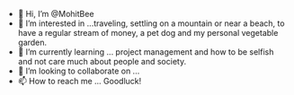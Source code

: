 - 👋 Hi, I’m @MohitBee
- 👀 I’m interested in ...traveling, settling on a mountain or near a beach, to have a regular stream of money, a pet dog and my personal vegetable garden.
- 🌱 I’m currently learning ... project management and how to be selfish and not care much about people and society.
- 💞️ I’m looking to collaborate on ...
- 📫 How to reach me ... Goodluck!

<!---
MohitBee/MohitBee is a ✨ special ✨ repository because its `README.md` (this file) appears on your GitHub profile.
You can click the Preview link to take a look at your changes.
--->
